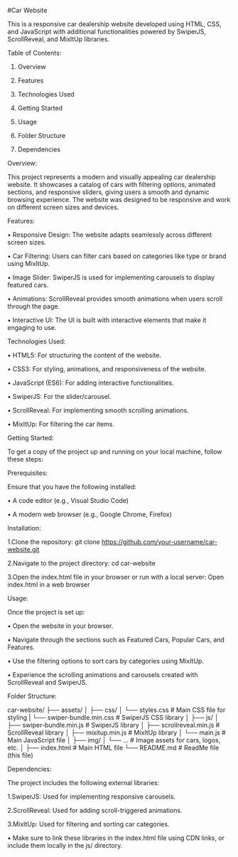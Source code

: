 #Car Website

This is a responsive car dealership website developed using HTML, CSS, and JavaScript with additional functionalities powered by SwiperJS, ScrollReveal, and MixItUp libraries.

Table of Contents:

   1. Overview

   2. Features
 
   3. Technologies Used
 
   4. Getting Started
 
   5. Usage
 
   6. Folder Structure
 
   7. Dependencies

Overview:

 This project represents a modern and visually appealing car dealership website. It showcases a catalog 
 of cars with filtering options, animated sections, and responsive sliders, giving users a smooth and 
 dynamic browsing experience. The website was designed to be responsive and work on different screen 
 sizes and devices.

Features:

  • Responsive Design: The website adapts seamlessly across different screen sizes.
  
  • Car Filtering: Users can filter cars based on categories like type or brand using MixItUp.
  
  • Image Slider: SwiperJS is used for implementing carousels to display featured cars.
  
  • Animations: ScrollReveal provides smooth animations when users scroll through the page.
  
  • Interactive UI: The UI is built with interactive elements that make it engaging to use.

Technologies Used:

  • HTML5: For structuring the content of the website.
  
  • CSS3: For styling, animations, and responsiveness of the website.
  
  • JavaScript (ES6): For adding interactive functionalities.
  
  • SwiperJS: For the slider/carousel.
  
  • ScrollReveal: For implementing smooth scrolling animations.
  
  • MixItUp: For filtering the car items.

Getting Started:

  To get a copy of the project up and running on your local machine, follow these steps:

Prerequisites:

  Ensure that you have the following installed:

   • A code editor (e.g., Visual Studio Code)

   • A modern web browser (e.g., Google Chrome, Firefox)

Installation:

   1.Clone the repository:
      git clone https://github.com/your-username/car-website.git

   2.Navigate to the project directory:
     cd car-website

   3.Open the index.html file in your browser or run with a local server:
     Open index.html in a web browser

Usage:

  Once the project is set up:

   • Open the website in your browser.
   
   • Navigate through the sections such as Featured Cars, Popular Cars, and Features.
   
   • Use the filtering options to sort cars by categories using MixItUp.
   
   • Experience the scrolling animations and carousels created with ScrollReveal and SwiperJS.

Folder Structure:

car-website/
├── assets/
│
├── css/
│   └── styles.css        # Main CSS file for styling
|   └── swiper-bundle.min.css # SwiperJS CSS library
│
├── js/
│   ├── swiper-bundle.min.js     # SwiperJS library
│   ├── scrollreveal.min.js # ScrollReveal library
│   ├── mixitup.min.js    # MixItUp library
│   └── main.js           # Main JavaScript file
│
├── img/
│   └── ...               # Image assets for cars, logos, etc.
│
├── index.html            # Main HTML file
└── README.md             # ReadMe file (this file)


Dependencies:

  The project includes the following external libraries:

   1.SwiperJS: Used for implementing responsive carousels.
   
   2.ScrollReveal: Used for adding scroll-triggered animations.
   
   3.MixItUp: Used for filtering and sorting car categories.

   • Make sure to link these libraries in the index.html file using CDN links, or include them locally in 
   the js/ directory.
   
